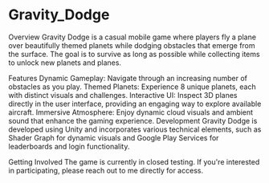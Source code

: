 # Gravity_Dodge
Overview
Gravity Dodge is a casual mobile game where players fly a plane over beautifully themed planets while dodging obstacles that emerge from the surface. The goal is to survive as long as possible while collecting items to unlock new planets and planes.

Features
Dynamic Gameplay: Navigate through an increasing number of obstacles as you play.
Themed Planets: Experience 8 unique planets, each with distinct visuals and challenges.
Interactive UI: Inspect 3D planes directly in the user interface, providing an engaging way to explore available aircraft.
Immersive Atmosphere: Enjoy dynamic cloud visuals and ambient sound that enhance the gaming experience.
Development
Gravity Dodge is developed using Unity and incorporates various technical elements, such as Shader Graph for dynamic visuals and Google Play Services for leaderboards and login functionality.

Getting Involved
The game is currently in closed testing. If you're interested in participating, please reach out to me directly for access.
